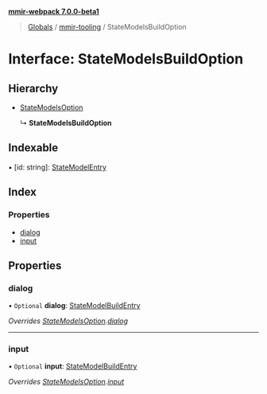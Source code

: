 **[mmir-webpack 7.0.0-beta1](../README.md)**

> [Globals](../README.md) / [mmir-tooling](../modules/mmir_tooling.md) / StateModelsBuildOption

# Interface: StateModelsBuildOption

## Hierarchy

* [StateModelsOption](mmir_tooling.statemodelsoption.md)

  ↳ **StateModelsBuildOption**

## Indexable

▪ [id: string]: [StateModelEntry](mmir_tooling.statemodelentry.md)

## Index

### Properties

* [dialog](mmir_tooling.statemodelsbuildoption.md#dialog)
* [input](mmir_tooling.statemodelsbuildoption.md#input)

## Properties

### dialog

• `Optional` **dialog**: [StateModelBuildEntry](mmir_tooling.statemodelbuildentry.md)

*Overrides [StateModelsOption](mmir_tooling.statemodelsoption.md).[dialog](mmir_tooling.statemodelsoption.md#dialog)*

___

### input

• `Optional` **input**: [StateModelBuildEntry](mmir_tooling.statemodelbuildentry.md)

*Overrides [StateModelsOption](mmir_tooling.statemodelsoption.md).[input](mmir_tooling.statemodelsoption.md#input)*
